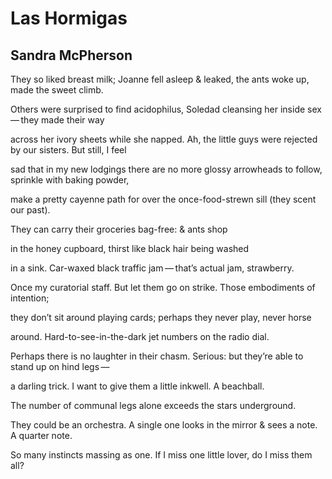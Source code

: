 # Las Hormigas
## Sandra McPherson
They so liked breast milk;
Joanne fell asleep & leaked,
the ants woke up, made the sweet climb.

Others were surprised to find
acidophilus, Soledad cleansing
her inside sex — they made their way

across her ivory sheets while she napped.
Ah, the little guys were rejected
by our sisters. But still, I feel

sad that in my new lodgings there
are no more glossy arrowheads to follow,
sprinkle with baking powder,

make a pretty cayenne path for
over the once-food-strewn
sill (they scent our past).

They can carry
their groceries
bag-free: & ants shop

in the honey cupboard,
thirst
like black hair being washed

in a sink. Car-waxed
black traffic jam — that’s
actual jam, strawberry.

Once my curatorial staff.
But let them go on strike.
Those embodiments of intention;

they don’t sit around playing
cards; perhaps they never
play, never horse

around. Hard-to-see-in-the-dark
jet numbers
on the radio dial.

Perhaps there is no laughter
in their chasm. Serious:
but they’re able to stand up on hind legs —

a darling trick.
I want to give them
a little inkwell. A beachball.

The number of communal legs alone
exceeds the stars
underground.

They could be an orchestra.
A single one looks in the mirror
& sees a note. A quarter note.

So many instincts
massing as one. If I miss one little lover,
do I miss them all?